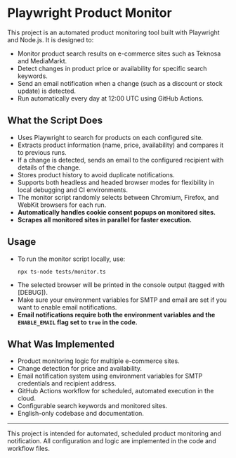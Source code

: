 # Playwright Product Monitor

This project is an automated product monitoring tool built with Playwright and Node.js. It is designed to:

- Monitor product search results on e-commerce sites such as Teknosa and MediaMarkt.
- Detect changes in product price or availability for specific search keywords.
- Send an email notification when a change (such as a discount or stock update) is detected.
- Run automatically every day at 12:00 UTC using GitHub Actions.

## What the Script Does
- Uses Playwright to search for products on each configured site.
- Extracts product information (name, price, availability) and compares it to previous runs.
- If a change is detected, sends an email to the configured recipient with details of the change.
- Stores product history to avoid duplicate notifications.
- Supports both headless and headed browser modes for flexibility in local debugging and CI environments.
- The monitor script randomly selects between Chromium, Firefox, and WebKit browsers for each run.
- **Automatically handles cookie consent popups on monitored sites.**
- **Scrapes all monitored sites in parallel for faster execution.**

## Usage
- To run the monitor script locally, use:
  ```
  npx ts-node tests/monitor.ts
  ```
- The selected browser will be printed in the console output (tagged with [DEBUG]).
- Make sure your environment variables for SMTP and email are set if you want to enable email notifications.
- **Email notifications require both the environment variables and the `ENABLE_EMAIL` flag set to `true` in the code.**

## What Was Implemented
- Product monitoring logic for multiple e-commerce sites.
- Change detection for price and availability.
- Email notification system using environment variables for SMTP credentials and recipient address.
- GitHub Actions workflow for scheduled, automated execution in the cloud.
- Configurable search keywords and monitored sites.
- English-only codebase and documentation.

---
This project is intended for automated, scheduled product monitoring and notification. All configuration and logic are implemented in the code and workflow files.